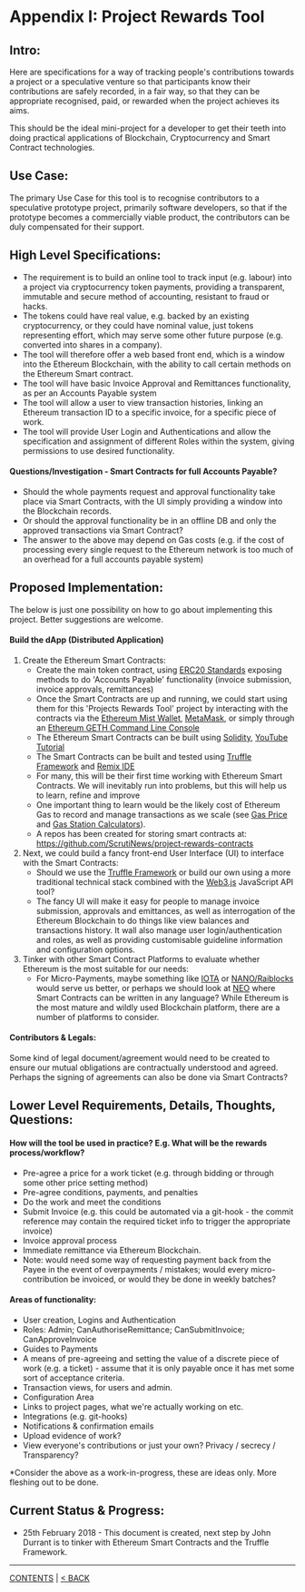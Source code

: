 # Appendix I: Project Rewards Tool

## Intro:
Here are specifications for a way of tracking people's contributions towards a project or a speculative venture so that participants know their contributions are safely recorded, in a fair way, so that they can be appropriate  recognised, paid, or rewarded when the project achieves its aims.

This should be the ideal mini-project for a developer to get their teeth into doing practical applications of Blockchain, Cryptocurrency and Smart Contract technologies.

## Use Case:
The primary Use Case for this tool is to recognise contributors to a speculative prototype project, primarily software developers, so that if the prototype becomes a commercially viable product, the contributors can be duly compensated for their support.

## High Level Specifications:

* The requirement is to build an online tool to track input (e.g. labour) into a project via cryptocurrency token payments, providing a transparent, immutable and secure method of accounting, resistant to fraud or hacks. 
* The tokens could have real value, e.g. backed by an existing cryptocurrency, or they could have nominal value, just tokens representing effort, which may serve some other future purpose (e.g. converted into shares in a company).
* The tool will therefore offer a web based front end, which is a window into the Ethereum Blockchain, with the ability to call certain methods on the Ethereum Smart contract.
* The tool will have basic Invoice Approval and Remittances functionality, as per an Accounts Payable system
* The tool will allow a user to view transaction histories, linking an Ethereum transaction ID to a specific invoice, for a specific piece of work.
* The tool will provide User Login and Authentications and allow the specification and assignment of different Roles within the system, giving permissions to use desired functionality.


#### Questions/Investigation - Smart Contracts for full Accounts Payable?

* Should the whole payments request and approval functionality take place via Smart Contracts, with the UI simply providing a window into the Blockchain records.
* Or should the approval functionality be in an offline DB and only the approved transactions via Smart Contract?
* The answer to the above may depend on Gas costs (e.g. if the cost of processing every single request to the Ethereum network is too much of an overhead for a full accounts payable system)

## Proposed Implementation:
The below is just one possibility on how to go about implementing this project. Better suggestions are welcome.

#### Build the dApp (Distributed Application)
1. Create the Ethereum Smart Contracts:
   - Create the main token contract, using [ERC20 Standards](https://github.com/ethereum/EIPs/blob/master/EIPS/eip-20.md) exposing methods to do 'Accounts Payable' functionality (invoice submission, invoice approvals, remittances)
   - Once the Smart Contracts are up and running, we could start using them for this 'Projects Rewards Tool' project by interacting with the contracts via the [Ethereum Mist Wallet](https://github.com/ethereum/mist/releases), [MetaMask](https://metamask.io/), or simply through an [Ethereum GETH Command Line Console](https://github.com/ethereum/go-ethereum/wiki/Command-Line-Options)
   - The Ethereum Smart Contracts can be built using [Solidity](https://solidity.readthedocs.io/en/develop/), [YouTube Tutorial](https://www.youtube.com/channel/UCaWes1eWQ9TbzA695gl_PtA)
   - The Smart Contracts can be built and tested using [Truffle Framework](http://truffleframework.com/) and [Remix IDE](https://remix.ethereum.org/)
   - For many, this will be their first time working with Ethereum Smart Contracts. We will inevitably run into problems, but this will help us to learn, refine and improve
   - One important thing to learn would be the likely cost of Ethereum Gas to record and manage transactions as we scale (see [Gas Price](https://etherscan.io/chart/gasprice) and [Gas Station Calculators](https://ethgasstation.info/)).
   - A repos has been created for storing smart contracts at: https://github.com/ScrutiNews/project-rewards-contracts
1. Next, we could build a fancy front-end User Interface (UI) to interface with the Smart Contracts:
   - Should we use the [Truffle Framework](http://truffleframework.com/) or build our own using a more traditional technical stack combined with the [Web3.js](https://github.com/ethereum/web3.js/) JavaScript API tool?
   - The fancy UI will make it easy for people to manage invoice submission, approvals and emittances, as well as interrogation of the Ethereum Blockchain to do things like view balances and transactions history. It wall also manage user login/authentication and roles, as well as providing customisable guideline information and configuration options.
1. Tinker with other Smart Contract Platforms to evaluate whether Ethereum is the most suitable for our needs:
   - For Micro-Payments, maybe something like [IOTA](https://iota.org/) or [NANO/Raiblocks](https://raiblocks.net/) would serve us better, or perhaps we should look at [NEO](https://neo.org/) where Smart Contracts can be written in any language? While Ethereum is the most mature and wildly used Blockchain platform, there are a number of platforms to consider.
   
#### Contributors & Legals:
Some kind of legal document/agreement would need to be created to ensure our mutual obligations are contractually understood and agreed.  Perhaps the signing of agreements can also be done via Smart Contracts?


## Lower Level Requirements, Details, Thoughts, Questions:

#### How will the tool be used in practice? E.g. What will be the rewards process/workflow?

* Pre-agree a price for a work ticket (e.g. through bidding or through some other price setting method)
* Pre-agree conditions, payments, and penalties
* Do the work and meet the conditions
* Submit Invoice (e.g. this could be automated via a git-hook - the commit reference may contain the required ticket info to trigger the appropriate invoice)
* Invoice approval process 
* Immediate remittance via Ethereum Blockchain.
* Note: would need some way of requesting payment back from the Payee in the event of overpayments / mistakes; would every micro-contribution be invoiced, or would they be done in weekly batches?


#### Areas of functionality:
* User creation, Logins and Authentication
* Roles: Admin; CanAuthoriseRemittance; CanSubmitInvoice; CanApproveInvoice
* Guides to Payments
* A means of pre-agreeing and setting the value of a discrete piece of work (e.g. a ticket) - assume that it is only payable once it has met some sort of acceptance criteria.
* Transaction views, for users and admin.
* Configuration Area
* Links to project pages, what we're actually working on etc.
* Integrations (e.g. git-hooks)
* Notifications & confirmation emails
* Upload evidence of work?
* View everyone's contributions or just your own? Privacy / secrecy / Transparency?

*Consider the above as a work-in-progress, these are ideas only. More fleshing out to be done.

## Current Status & Progress:
* 25th February 2018 - This document is created, next step by John Durrant is to tinker with Ethereum Smart Contracts and the Truffle Framework.



----------
[CONTENTS](README.md) | [< BACK](references.md)
